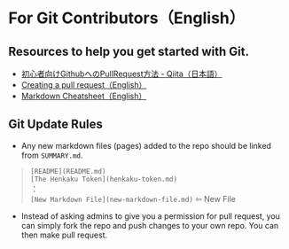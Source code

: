 # For Git Contributors（English）
## Resources to help you get started with Git.
- [初心者向けGithubへのPullRequest方法 - Qiita（日本語）](https://qiita.com/samurai_runner/items/7442521bce2d6ac9330b)
- [Creating a pull request（English）](https://docs.github.com/en/pull-requests/collaborating-with-pull-requests/proposing-changes-to-your-work-with-pull-requests/creating-a-pull-request)
- [Markdown Cheatsheet（English）](https://qiita.com/samurai_runner/items/7442521bce2d6ac9330b)

## Git Update Rules
- Any new markdown files (pages) added to the repo should be linked from `SUMMARY.md`.  
 > `[README](README.md)`  
 > `[The Henkaku Token](henkaku-token.md)`  
 >：  
 >`[New Markdown File](new-markdown-file.md)` ⇦ New File
- Instead of asking admins to give you a permission for pull request, you can simply fork the repo and push changes to your own repo. You can then make pull request.

